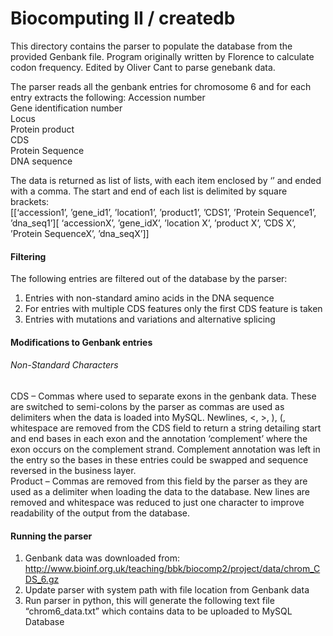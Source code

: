 Biocomputing II / createdb
==========================

This directory contains the parser to populate the database from the
provided Genbank file. Program originally written by Florence to calculate codon frequency.  Edited by 
Oliver Cant to parse genebank data. 


The parser reads all the genbank entries for chromosome 6 and for each entry extracts the following:
Accession number    
Gene identification number   
Locus  
Protein product  
CDS   
Protein Sequence  
DNA sequence  

The data is returned as list of lists, with each item enclosed by ‘’ and ended with a comma. The start and end of each list is delimited by square brackets:  
[[‘accession1’, ’gene_id1’, ’location1’, ’product1’, ’CDS1’, ’Protein Sequence1’, ’dna_seq1’][  ‘accessionX’, ’gene_idX’, ’location X’, ’product X’, ’CDS X’, ’Protein SequenceX’, ’dna_seqX’]]  

#### Filtering
The following entries are filtered out of the database by the parser:  
1.	Entries with non-standard amino acids in the DNA sequence   
2.	For entries with multiple CDS features only the first CDS feature is taken  
3.	Entries with mutations and variations and alternative splicing  

#### Modifications to Genbank entries  
###### Non-Standard Characters
CDS – Commas where used to separate exons in the genbank data. These are switched to semi-colons by the parser as commas are used as delimiters when the data is loaded into MySQL. Newlines, <, >, ), (, whitespace are removed from the CDS field to return a string detailing start and end bases in each exon and the annotation ‘complement’ where the exon occurs on the complement strand. Complement annotation was left in the entry so the bases in these entries could be swapped and sequence reversed in the business layer.  
Product – Commas are removed from this field by the parser as they are used as a delimiter when loading the data to the database. New lines are removed and whitespace was reduced to just one character to improve readability of the output from the database.

#### Running the parser 
1.	Genbank data was downloaded from:  
http://www.bioinf.org.uk/teaching/bbk/biocomp2/project/data/chrom_CDS_6.gz  
2.	Update parser with system path with file location from Genbank data  
3.	Run parser in python, this will generate the following text file “chrom6_data.txt” which contains data to be uploaded to MySQL Database  


